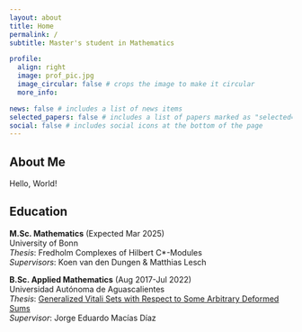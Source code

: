 ```yaml
---
layout: about
title: Home
permalink: /
subtitle: Master's student in Mathematics

profile:
  align: right
  image: prof_pic.jpg
  image_circular: false # crops the image to make it circular
  more_info:

news: false # includes a list of news items
selected_papers: false # includes a list of papers marked as "selected={true}"
social: false # includes social icons at the bottom of the page
---
```

## About Me
Hello, World!

## Education
**M.Sc. Mathematics** (Expected Mar 2025) <br/>
University of Bonn<br/>
*Thesis*: Fredholm Complexes of Hilbert C\*-Modules<br/>
*Supervisors*: Koen van den Dungen & Matthias Lesch<br/>

**B.Sc. Applied Mathematics** (Aug 2017-Jul 2022)<br/>
Universidad Autónoma de Aguascalientes<br/>
*Thesis*: [Generalized Vitali Sets with Respect to Some Arbitrary Deformed Sums](https://doi.org/10.1016/S0034-4877(22)00082-9)<br/>
*Supervisor*: Jorge Eduardo Macías Díaz<br/>

